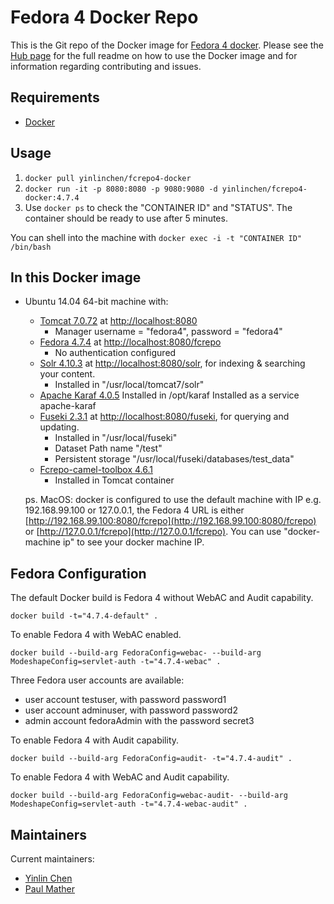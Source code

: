 # Fedora 4 Docker Repo

This is the Git repo of the Docker image for [Fedora 4 docker](https://hub.docker.com/r/yinlinchen/fcrepo4-docker/). Please see the [Hub page](https://hub.docker.com/r/yinlinchen/fcrepo4-docker/) for the full readme on how to use the Docker image and for information regarding contributing and issues.

## Requirements

* [Docker](https://www.docker.com/)

## Usage

1. `docker pull yinlinchen/fcrepo4-docker`
2. `docker run -it -p 8080:8080 -p 9080:9080 -d yinlinchen/fcrepo4-docker:4.7.4`
3. Use `docker ps` to check the "CONTAINER ID" and "STATUS". The container should be ready to use after 5 minutes.

You can shell into the machine with `docker exec -i -t "CONTAINER ID" /bin/bash`

## In this Docker image

* Ubuntu 14.04 64-bit machine with: 
  * [Tomcat 7.0.72](https://tomcat.apache.org) at [http://localhost:8080](http://localhost:8080)
    * Manager username = "fedora4", password = "fedora4"
  * [Fedora 4.7.4](https://wiki.duraspace.org/display/FF/Downloads) at [http://localhost:8080/fcrepo](http://localhost:8080/fcrepo)
    * No authentication configured
  * [Solr 4.10.3](https://lucene.apache.org/solr/) at [http://localhost:8080/solr](http://localhost:8080/solr), for indexing & searching your content.
    * Installed in "/usr/local/tomcat7/solr"
  * [Apache Karaf 4.0.5](http://karaf.apache.org/)
    Installed in /opt/karaf
    Installed as a service apache-karaf
  * [Fuseki 2.3.1](https://jena.apache.org/documentation/serving_data/index.html) at [http://localhost:8080/fuseki](http://localhost:8080/fuseki), for querying and updating.
    * Installed in "/usr/local/fuseki"
    * Dataset Path name "/test"
    * Persistent storage "/usr/local/fuseki/databases/test_data"
  * [Fcrepo-camel-toolbox 4.6.1](https://github.com/fcrepo4-labs/fcrepo-camel-toolbox)
    * Installed in Tomcat container

  ps. MacOS: docker is configured to use the default machine with IP e.g. 192.168.99.100 or 127.0.0.1, the Fedora 4 URL is either [http://192.168.99.100:8080/fcrepo](http://192.168.99.100:8080/fcrepo) or [http://127.0.0.1/fcrepo](http://127.0.0.1/fcrepo). You can use "docker-machine ip" to see your docker machine IP.


## Fedora Configuration
The default Docker build is Fedora 4 without WebAC and Audit capability.
```
docker build -t="4.7.4-default" .
```

To enable Fedora 4 with WebAC enabled.
```
docker build --build-arg FedoraConfig=webac- --build-arg ModeshapeConfig=servlet-auth -t="4.7.4-webac" .
```
Three Fedora user accounts are available:
  * user account testuser, with password password1
  * user account adminuser, with password password2
  * admin account fedoraAdmin with the password secret3

To enable Fedora 4 with Audit capability. 
```
docker build --build-arg FedoraConfig=audit- -t="4.7.4-audit" .
```

To enable Fedora 4 with WebAC and Audit capability.
```
docker build --build-arg FedoraConfig=webac-audit- --build-arg ModeshapeConfig=servlet-auth -t="4.7.4-webac-audit" .
```

## Maintainers

Current maintainers:

* [Yinlin Chen](https://github.com/yinlinchen)
* [Paul Mather](https://github.com/pmather)
